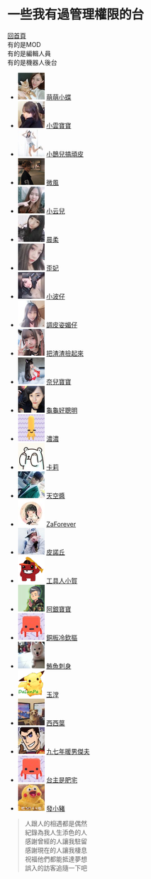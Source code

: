 # 一些我有過管理權限的台  
[回首頁](README.md)  
有的是MOD  
有的是編輯人員  
有的是機器人後台
+ ![](大頭照/butterflyouox60) [萌萌小蝶](https://twitch.tv/butterflyouo)  
+ ![](大頭照/babybaby1111x60) [小雲寶寶](https://twitch.tv/babybaby1111)
+ ![](大頭照/chiue9493x60) [小鵲兒搞頑皮](https://twitch.tv/chiue9493)
+ ![](大頭照/breeze0920x60) [微風](https://twitch.tv/breeze0920)
+ ![](大頭照/elsa0704x60) [小云兒](https://twitch.tv/elsa0704)
+ ![](大頭照/rou0629x60) [晨柔](https://twitch.tv/rou0629)
+ ![](大頭照/butter870519x60) [歪妃](https://twitch.tv/butter870519)
+ ![](大頭照/mybabykiss520x60) [小波仔](https://twitch.tv/mybabykiss520)
+ ![](大頭照/alongz_x60) [調皮姿媚仔](https://twitch.tv/alongz_)
+ ![](大頭照/baso0416x60) [把渣渣撿起來](https://twitch.tv/baso0416)
+ ![](大頭照/nai0529x60) [奈兒寶寶](https://twitch.tv/nai0529)
+ ![](大頭照/hare0o0cheerx60) [龜龜好聰明](https://twitch.tv/hare0o0cheer)
+ ![](大頭照/zxc37102x60) [濃濃](https://twitch.tv/zxc37102)
+ ![](大頭照/kyaryqx60) [卡莉](https://twitch.tv/kyaryq)
+ ![](大頭照/takuto_skyx60) [天空醬](https://twitch.tv/takuto_sky)
+ ![](大頭照/zaforeverx60) [ZaForever](https://twitch.tv/zaforever)
+ ![](大頭照/tachilolzx60) [皮諾丘](https://twitch.tv/tachilolz)
+ ![](大頭照/shiauherx60) [工具人小賀](https://twitch.tv/shiauher)
+ ![](大頭照/silver0301x60) [阿銀寶寶](https://twitch.tv/silver0301)
+ ![](大頭照/user86418641x60) [銅板冷欽摳](https://twitch.tv/user86418641)
+ ![](大頭照/tuna0127x60) [鮪魚刺身](https://twitch.tv/tuna0127)
+ ![](大頭照/shiutomx60) [玉漟](https://twitch.tv/shiutom)
+ ![](大頭照/yeh_changx60) [西西葉](https://twitch.tv/yeh_chang)
+ ![](大頭照/jeffchoux60) [九七年暖男傑夫](https://twitch.tv/jeffchou)
+ ![](大頭照/resver5x60) [台主是肥宅](https://twitch.tv/resver5)
+ ![](大頭照/az12345685x60) [發小豬](https://twitch.tv/az12345685)
> 人跟人的相遇都是偶然  
> 紀錄為我人生添色的人  
> 感謝曾經的人讓我駐留  
> 感謝現在的人讓我棲息  
> 祝福他們都能抵達夢想  
> 誤入的訪客追隨一下吧

